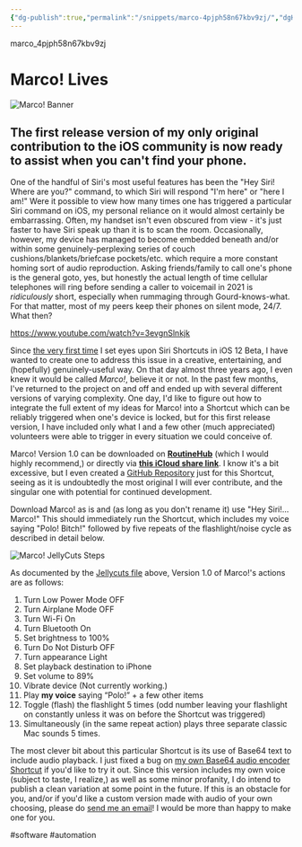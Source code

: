 ```yaml
---
{"dg-publish":true,"permalink":"/snippets/marco-4pjph58n67kbv9zj/","dgHomeLink":true,"dgPassFrontmatter":false}
---
```


marco_4pjph58n67kbv9zj

# Marco! Lives

![Marco! Banner](https://i.snap.as/D6SijbwF.png)

## The first release version of my only original contribution to the iOS community is now ready to assist when you can't find your phone.

<!--more-->

One of the handful of Siri's most useful features has been the "Hey Siri! Where are you?" command, to which Siri will respond "I'm here" or "here I am!" Were it possible to view how many times one has triggered a particular Siri command on iOS, my personal reliance on it would almost certainly be embarrassing. Often, my handset isn't even obscured from view - it's just faster to have Siri speak up than it is to scan the room. Occasionally, however, my device has managed to become embedded beneath and/or within some genuinely-perplexing series of couch cushions/blankets/briefcase pockets/etc. which require a more constant homing sort of audio reproduction. Asking friends/family to call one's phone is the general goto, yes, but honestly the actual length of time cellular telephones will ring before sending a caller to voicemail in 2021 is *ridiculously* short, especially when rummaging through Gourd-knows-what. For that matter, most of my peers keep their phones on silent mode, 24/7. What then?

https://www.youtube.com/watch?v=3evgnSlnkjk

Since [the very first time](https://bilge.world/siri-shortcuts-ios12-review) I set eyes upon Siri Shortcuts in iOS 12 Beta, I have wanted to create one to address this issue in a creative, entertaining, and (hopefully) genuinely-useful way. On that day almost three years ago, I even knew it would be called *Marco!*, believe it or not. In the past few months, I've returned to the project on and off and ended up with several different versions of varying complexity. One day, I'd like to figure out how to integrate the full extent of my ideas for Marco! into a Shortcut which can be reliably triggered when one's device is locked, but for this first release version, I have included only what I and a few other (much appreciated) volunteers were able to trigger in every situation we could conceive of.

Marco! Version 1.0 can be downloaded on [**RoutineHub**](https://routinehub.co/shortcut/8987/) (which I would highly recommend,) or directly via [**this iCloud share link**](https://www.icloud.com/shortcuts/cec781677c5648f2a8982213700938b4). I know it's a bit excessive, but I even created a [GitHub Repository](https://github.com/extratone/marco) just for this Shortcut, seeing as it is undoubtedly the most original I will ever contribute, and the singular one with potential for continued development.

Download Marco! as is and (as long as you don't rename it) use "Hey Siri!... Marco!" This should immediately run the Shortcut, which includes my voice saying "Polo! Bitch!" followed by five repeats of the flashlight/noise cycle as described in detail below.

![Marco! JellyCuts Steps](https://i.snap.as/9Ow1cbmz.png)

As documented by the [Jellycuts file](https://github.com/extratone/marco/blob/main/docs/Marco!.html) above, Version 1.0 of Marco!'s actions are as follows:

1. Turn Low Power Mode OFF
2. Turn Airplane Mode OFF
3. Turn Wi-Fi On
4. Turn Bluetooth On
5. Set brightness to 100%
6. Turn Do Not Disturb OFF
7. Turn appearance Light
8. Set playback destination to iPhone
9. Set volume to 89%
10. Vibrate device (Not currently working.)
11. Play **my voice** saying “Polo!” + a few other items
12. Toggle (flash) the flashlight 5 times (odd number leaving your flashlight on constantly unless it was on before the Shortcut was triggered)
13. Simultaneously (in the same repeat action) plays three separate classic Mac sounds 5 times.

The most clever bit about this particular Shortcut is its use of Base64 text to include audio playback. I just fixed a bug on [my own Base64 audio encoder Shortcut](https://routinehub.co/shortcut/8914/) if you'd like to try it out. Since this version includes my own voice (subject to taste, I realize,) as well as some minor profanity, I do intend to publish a clean variation at some point in the future. If this is an obstacle for you, and/or if you'd like a custom version made with audio of your own choosing, please do [send me an email](mailto:davidblue@extratone.com)! I would be more than happy to make one for you.

#software #automation